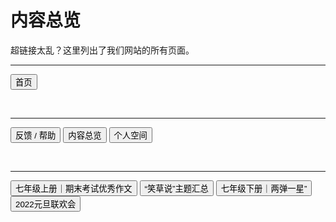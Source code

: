 <link rel="stylesheet" type="text/css" href="style.css">

# 内容总览

超链接太乱？这里列出了我们网站的所有页面。

---

<div class="btn-group">
<a href="https://zz19z-2021-2.github.io/"><button class="button group-right">首页</button></a>
</div>
<p style="clear:both"></p>
<br />

---

<div class="btn-group">
<a href="https://zz19z-2021-2.github.io/feedback.html"><button class="button">反馈 / 帮助</button></a>
<a href="https://zz19z-2021-2.github.io/overview.html"><button class="button">内容总览</button></a>
<a href="https://zz19z-2021-2.github.io/Spaces/spaces.html"><button class="button">个人空间</button></a>
</div>
<p style="clear:both"></p>
<br />

---

<div class="btn-group">
<a href="https://zz19z-2021-2.github.io/七年级下册｜两弹一星.html"><button class="button">七年级上册｜期末考试优秀作文</button></a>
<a href="https://zz19z-2021-2.github.io/笑草说.html"><button class="button">“笑草说”主题汇总</button></a>
<a href="https://zz19z-2021-2.github.io/七年级下册｜两弹一星.html"><button class="button">七年级下册｜两弹一星”</button></a>
<a href="https://zz19z-2021-2.github.io/2022元旦联欢会.html"><button class="button">2022元旦联欢会</button></a>
</div>
<p style="clear:both"></p>
<br />